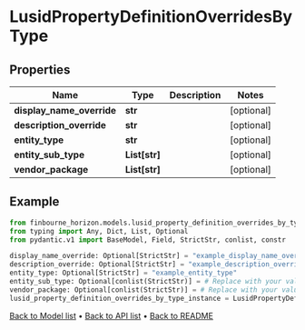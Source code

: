 # LusidPropertyDefinitionOverridesByType

## Properties
Name | Type | Description | Notes
------------ | ------------- | ------------- | -------------
**display_name_override** | **str** |  | [optional] 
**description_override** | **str** |  | [optional] 
**entity_type** | **str** |  | [optional] 
**entity_sub_type** | **List[str]** |  | [optional] 
**vendor_package** | **List[str]** |  | [optional] 
## Example

```python
from finbourne_horizon.models.lusid_property_definition_overrides_by_type import LusidPropertyDefinitionOverridesByType
from typing import Any, Dict, List, Optional
from pydantic.v1 import BaseModel, Field, StrictStr, conlist, constr

display_name_override: Optional[StrictStr] = "example_display_name_override"
description_override: Optional[StrictStr] = "example_description_override"
entity_type: Optional[StrictStr] = "example_entity_type"
entity_sub_type: Optional[conlist(StrictStr)] = # Replace with your value
vendor_package: Optional[conlist(StrictStr)] = # Replace with your value
lusid_property_definition_overrides_by_type_instance = LusidPropertyDefinitionOverridesByType(display_name_override=display_name_override, description_override=description_override, entity_type=entity_type, entity_sub_type=entity_sub_type, vendor_package=vendor_package)

```

[Back to Model list](../README.md#documentation-for-models) &#8226; [Back to API list](../README.md#documentation-for-api-endpoints) &#8226; [Back to README](../README.md)

